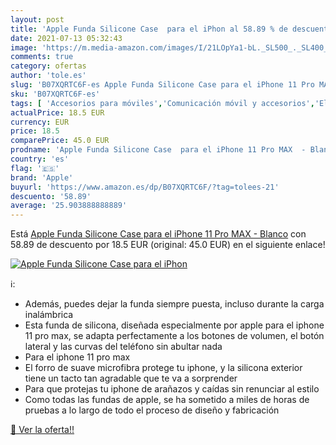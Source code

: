 ```yaml
---
layout: post
title: 'Apple Funda Silicone Case  para el iPhon al 58.89 % de descuento'
date: 2021-07-13 05:32:43
image: 'https://m.media-amazon.com/images/I/21LOpYa1-bL._SL500_._SL400_.jpg'
comments: true
category: ofertas
author: 'tole.es'
slug: 'B07XQRTC6F-es Apple Funda Silicone Case para el iPhone 11 Pro MAX - Blanco'
sku: 'B07XQRTC6F-es'
tags: [ 'Accesorios para móviles','Comunicación móvil y accesorios','Electrónica','Fundas y carcasas para teléfonos móviles','apple','iphone', ]
actualPrice: 18.5 EUR
currency: EUR
price: 18.5
comparePrice: 45.0 EUR
prodname: 'Apple Funda Silicone Case  para el iPhone 11 Pro MAX  - Blanco'
country: 'es'
flag: '🇪🇸'
brand: 'Apple'
buyurl: 'https://www.amazon.es/dp/B07XQRTC6F/?tag=tolees-21'
descuento: '58.89'
average: '25.903888888889'
---
```


Está [Apple Funda Silicone Case  para el iPhone 11 Pro MAX  - Blanco](https://www.amazon.es/dp/B07XQRTC6F/?tag=tolees-21) con 58.89 de descuento por 18.5 EUR (original: 45.0 EUR) en el siguiente enlace!

[![Apple Funda Silicone Case  para el iPhon](https://m.media-amazon.com/images/I/21LOpYa1-bL._SL500_._SL400_.jpg)](https://www.amazon.es/dp/B07XQRTC6F/?tag=tolees-21)

ℹ️:

- Además, puedes dejar la funda siempre puesta, incluso durante la carga inalámbrica
- Esta funda de silicona, diseñada especialmente por apple para el iphone 11 pro max, se adapta perfectamente a los botones de volumen, el botón lateral y las curvas del teléfono sin abultar nada
- Para el iphone 11 pro max
- El forro de suave microfibra protege tu iphone, y la silicona exterior tiene un tacto tan agradable que te va a sorprender
- Para que protejas tu iphone de arañazos y caídas sin renunciar al estilo
- Como todas las fundas de apple, se ha sometido a miles de horas de pruebas a lo largo de todo el proceso de diseño y fabricación

[🛒 Ver la oferta!!](https://www.amazon.es/dp/B07XQRTC6F/?tag=tolees-21)
